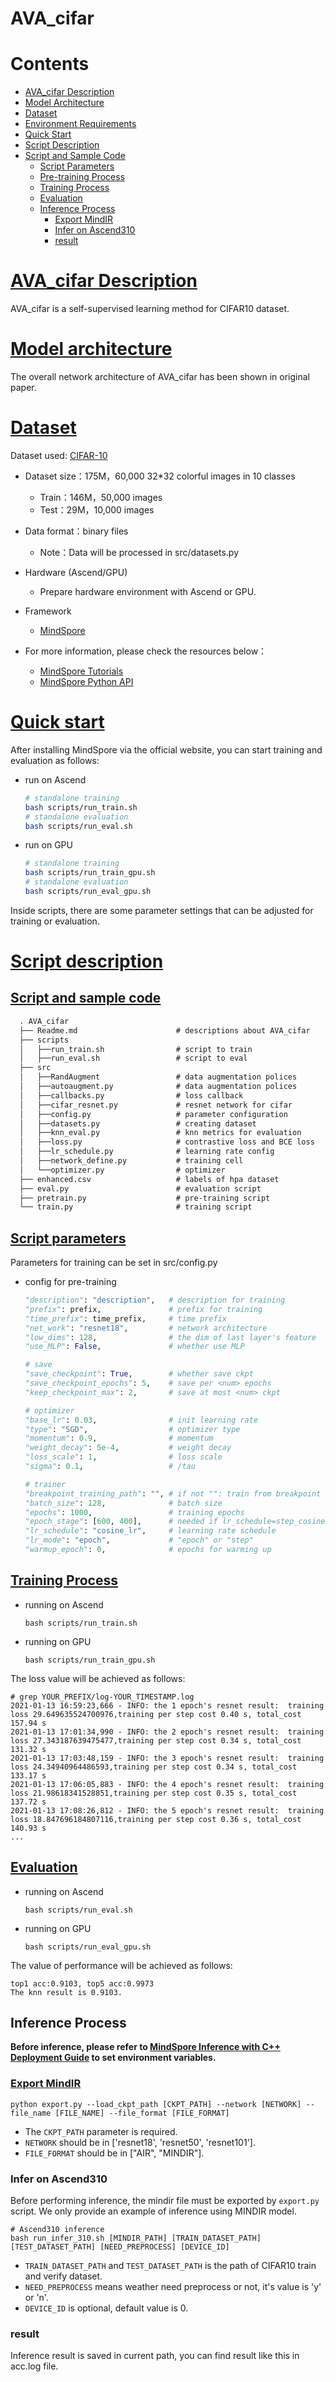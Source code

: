 # AVA_cifar

# Contents

- [AVA_cifar Description](#AVA_cifar-description)
- [Model Architecture](#model-arrchitecture)
- [Dataset](#dataset)
- [Environment Requirements](#environment-requirements)
- [Quick Start](#quick-start)
- [Script Description](#script-description)
- [Script and Sample Code](#script-and-sample-code)
    - [Script Parameters](#script-parameters)
    - [Pre-training Process](#pre-training-process)
    - [Training Process](#training-process)
    - [Evaluation](#evaluation)
    - [Inference Process](#inference-process)
        - [Export MindIR](#export-mindir)
        - [Infer on Ascend310](#infer-on-ascend310)
        - [result](#result)

# [AVA_cifar Description](#contents)

AVA_cifar is a self-supervised learning method for CIFAR10 dataset.

# [Model architecture](#contents)

The overall network architecture of AVA_cifar has been shown in original paper.

# [Dataset](#contents)

Dataset used: [CIFAR-10](<http://www.cs.toronto.edu/~kriz/cifar.html>)

- Dataset size：175M，60,000 32*32 colorful images in 10 classes
    - Train：146M，50,000 images
    - Test：29M，10,000 images
- Data format：binary files
    - Note：Data will be processed in src/datasets.py

- Hardware (Ascend/GPU)
    - Prepare hardware environment with Ascend or GPU.
- Framework
    - [MindSpore](https://www.mindspore.cn/install/en)
- For more information, please check the resources below：
    - [MindSpore Tutorials](https://www.mindspore.cn/tutorials/en/master/index.html)
    - [MindSpore Python API](https://www.mindspore.cn/docs/en/master/index.html)

# [Quick start](#contents)

After installing MindSpore via the official website, you can start training and evaluation as follows:

- run on Ascend

  ```bash
  # standalone training
  bash scripts/run_train.sh
  # standalone evaluation
  bash scripts/run_eval.sh
  ```

- run on GPU

  ```bash
  # standalone training
  bash scripts/run_train_gpu.sh
  # standalone evaluation
  bash scripts/run_eval_gpu.sh
  ```

Inside scripts, there are some parameter settings that can be adjusted for training or evaluation.

# [Script description](#contents)

## [Script and sample code](#contents)

```markdown
  . AVA_cifar
  ├── Readme.md                      # descriptions about AVA_cifar
  ├── scripts
  │   ├──run_train.sh                # script to train
  │   ├──run_eval.sh                 # script to eval
  ├── src
  │   ├──RandAugment                 # data augmentation polices
  │   ├──autoaugment.py              # data augmentation polices
  │   ├──callbacks.py                # loss callback
  │   ├──cifar_resnet.py             # resnet network for cifar
  │   ├──config.py                   # parameter configuration
  │   ├──datasets.py                 # creating dataset
  │   ├──knn_eval.py                 # knn metrics for evaluation
  │   ├──loss.py                     # contrastive loss and BCE loss
  │   ├──lr_schedule.py              # learning rate config
  │   ├──network_define.py           # training cell
  │   └──optimizer.py                # optimizer
  ├── enhanced.csv                   # labels of hpa dataset
  ├── eval.py                        # evaluation script
  ├── pretrain.py                    # pre-training script
  └── train.py                       # training script
```

## [Script parameters](#contents)

Parameters for training can be set in src/config.py

- config for pre-training

  ```python
  "description": "description",   # description for training
  "prefix": prefix,               # prefix for training
  "time_prefix": time_prefix,     # time prefix
  "net_work": "resnet18",         # network architecture
  "low_dims": 128,                # the dim of last layer's feature
  "use_MLP": False,               # whether use MLP

  # save
  "save_checkpoint": True,        # whether save ckpt
  "save_checkpoint_epochs": 5,    # save per <num> epochs
  "keep_checkpoint_max": 2,       # save at most <num> ckpt

  # optimizer
  "base_lr": 0.03,                # init learning rate
  "type": "SGD",                  # optimizer type
  "momentum": 0.9,                # momentum
  "weight_decay": 5e-4,           # weight decay
  "loss_scale": 1,                # loss scale
  "sigma": 0.1,                   # /tau

  # trainer
  "breakpoint_training_path": "", # if not "": train from breakpoint ckpt
  "batch_size": 128,              # batch size
  "epochs": 1000,                 # training epochs
  "epoch_stage": [600, 400],      # needed if lr_schedule=step_cosine_lr
  "lr_schedule": "cosine_lr",     # learning rate schedule
  "lr_mode": "epoch",             # "epoch" or "step"
  "warmup_epoch": 0,              # epochs for warming up
  ```

## [Training Process](#contents)

- running on Ascend

  ```shell
  bash scripts/run_train.sh
  ```

- running on GPU

  ```shell
  bash scripts/run_train_gpu.sh
  ```

The loss value will be achieved as follows:

  ```shell
  # grep YOUR_PREFIX/log-YOUR_TIMESTAMP.log
2021-01-13 16:59:23,666 - INFO: the 1 epoch's resnet result:  training loss 29.649635524700976,training per step cost 0.40 s, total_cost 157.94 s
2021-01-13 17:01:34,990 - INFO: the 2 epoch's resnet result:  training loss 27.343187639475477,training per step cost 0.34 s, total_cost 131.32 s
2021-01-13 17:03:48,159 - INFO: the 3 epoch's resnet result:  training loss 24.34940964486593,training per step cost 0.34 s, total_cost 133.17 s
2021-01-13 17:06:05,883 - INFO: the 4 epoch's resnet result:  training loss 21.98618341528851,training per step cost 0.35 s, total_cost 137.72 s
2021-01-13 17:08:26,812 - INFO: the 5 epoch's resnet result:  training loss 18.847696184807116,training per step cost 0.36 s, total_cost 140.93 s
...
  ```

## [Evaluation](#contents)

- running on Ascend

  ```shell
  bash scripts/run_eval.sh
  ```

- running on GPU

  ```shell
  bash scripts/run_eval_gpu.sh
  ```

The value of performance will be achieved as follows:

```shell
top1 acc:0.9103, top5 acc:0.9973
The knn result is 0.9103.
```

## Inference Process

**Before inference, please refer to [MindSpore Inference with C++ Deployment Guide](https://gitee.com/mindspore/models/blob/master/utils/cpp_infer/README.md) to set environment variables.**

### [Export MindIR](#contents)

```shell
python export.py --load_ckpt_path [CKPT_PATH] --network [NETWORK] --file_name [FILE_NAME] --file_format [FILE_FORMAT]
```

- The `CKPT_PATH` parameter is required.
- `NETWORK` should be in ['resnet18', 'resnet50', 'resnet101'].
- `FILE_FORMAT` should be in ["AIR", "MINDIR"].

### Infer on Ascend310

Before performing inference, the mindir file must be exported by `export.py` script. We only provide an example of inference using MINDIR model.

```shell
# Ascend310 inference
bash run_infer_310.sh [MINDIR_PATH] [TRAIN_DATASET_PATH] [TEST_DATASET_PATH] [NEED_PREPROCESS] [DEVICE_ID]
```

- `TRAIN_DATASET_PATH` and `TEST_DATASET_PATH` is the path of CIFAR10 train and verify dataset.
- `NEED_PREPROCESS` means weather need preprocess or not, it's value is 'y' or 'n'.
- `DEVICE_ID` is optional, default value is 0.

### result

Inference result is saved in current path, you can find result like this in acc.log file.
